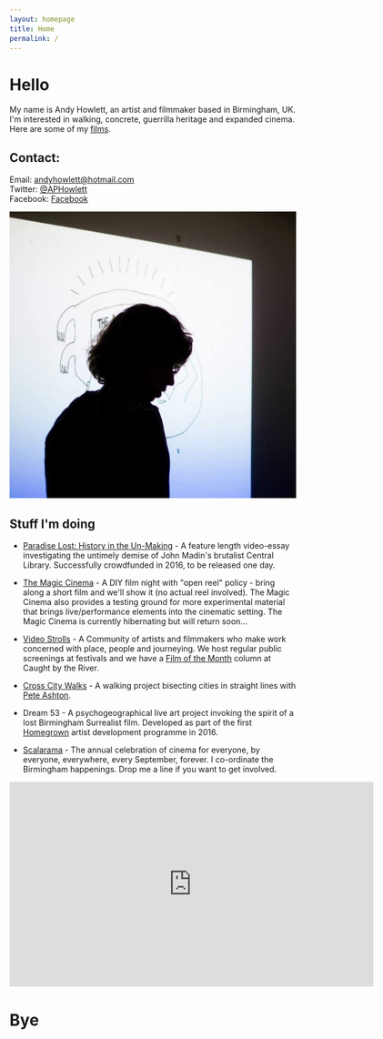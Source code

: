 ```yaml
---
layout: homepage
title: Home
permalink: /
---
```

# Hello

My name is Andy Howlett, an artist and filmmaker based in Birmingham, UK. I'm interested in walking, concrete, guerrilla heritage and expanded cinema. Here are some of my [films](https://vimeo.com/channels/andyhowlett).

## Contact: 
Email: andyhowlett@hotmail.com   
Twitter: [@APHowlett](https://twitter.com/aphowlett)    
Facebook: [Facebook](https://www.facebook.com/andy.howlett.5)

![](images/andy.jpg)

## Stuff I'm doing

- [Paradise Lost: History in the Un-Making](https://www.indiegogo.com/projects/paradise-lost-history-in-the-un-making-architecture) - A feature length video-essay investigating the untimely demise of John Madin's brutalist Central Library. Successfully crowdfunded in 2016, to be released one day.

- [The Magic Cinema](https://en-gb.facebook.com/themagiccinema/)  - A DIY film night with "open reel" policy - bring along a short film and we'll show it (no actual reel involved). The Magic Cinema also provides a testing ground for more experimental material that brings live/performance elements into the cinematic setting. The Magic Cinema is currently hibernating but will return soon...

- [Video Strolls](http://videostrolls.com) - A Community of artists and filmmakers who make work concerned with place, people and journeying. We host regular public screenings at festivals and we have a [Film of the Month](http://www.caughtbytheriver.net/category/videostrolls/) column at Caught by the River.

- [Cross City Walks](http://xcw.org.uk) - A walking project bisecting cities in straight lines with [Pete Ashton](http://peteashton.com/).

- Dream 53 - A psychogeographical live art project invoking the spirit of a lost Birmingham Surrealist film. Developed as part of the first [Homegrown](http://hfwas.co.uk/?page_id=3237) artist development programme in 2016.

- [Scalarama](https://sites.google.com/site/scalarama/) - The annual celebration of cinema for everyone, by everyone, everywhere, every September, forever. I co-ordinate the Birmingham happenings. Drop me a line if you want to get involved.

<iframe src="https://player.vimeo.com/video/140859784?title=0&byline=0&portrait=0" width="640" height="360" frameborder="0" webkitallowfullscreen mozallowfullscreen allowfullscreen></iframe>

# Bye
